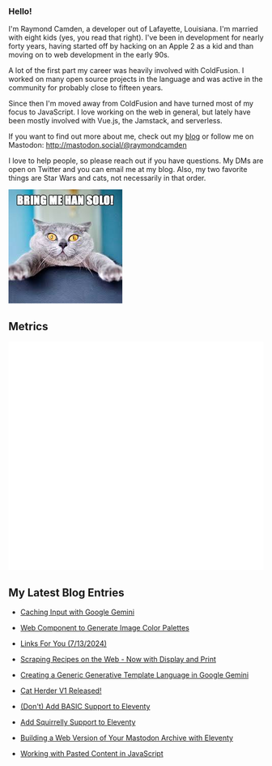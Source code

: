 ### Hello!

I'm Raymond Camden, a developer out of Lafayette, Louisiana. I'm married with eight kids (yes, you read that right). I've been in development for nearly forty years, having started off by hacking on an Apple 2 as a kid and than moving on to web development in the early 90s.

A lot of the first part my career was heavily involved with ColdFusion. I worked on many open source projects in the language and was active in the community for probably close to fifteen years. 

Since then I'm moved away from ColdFusion and have turned most of my focus to JavaScript. I love working on the web in general, but lately have been mostly involved with Vue.js, the Jamstack, and serverless. 

If you want to find out more about me, check out my [blog](https://www.raymondcamden.com) or follow me on Mastodon: <http://mastodon.social/@raymondcamden>

I love to help people, so please reach out if you have questions. My DMs are open on Twitter and you can email me at my blog. Also, my two favorite things are Star Wars and cats, not necessarily in that order.

![Star Wars cat](https://raw.githubusercontent.com/cfjedimaster/cfjedimaster/master/cat.jpg)

## Metrics

<picture>
  <img src="/github-metrics.svg" alt="Metrics">
</picture>

<!-- RSS -->
## My Latest Blog Entries

* [Caching Input with Google Gemini](https://www.raymondcamden.com/2024/07/19/caching-input-with-google-gemini)

* [Web Component to Generate Image Color Palettes](https://www.raymondcamden.com/2024/07/16/web-component-to-generate-image-color-palettes)

* [Links For You (7/13/2024)](https://www.raymondcamden.com/2024/07/13/links-for-you)

* [Scraping Recipes on the Web - Now with Display and Print](https://www.raymondcamden.com/2024/07/12/scraping-recipes-on-the-web-now-with-display-and-print)

* [Creating a Generic Generative Template Language in Google Gemini](https://www.raymondcamden.com/2024/07/10/creating-a-generic-generative-template-language-in-google-gemini)

* [Cat Herder V1 Released!](https://www.raymondcamden.com/2024/07/09/cat-herder-v1-released)

* [(Don't) Add BASIC Support to Eleventy](https://www.raymondcamden.com/2024/07/07/dont-add-basic-support-to-eleventy)

* [Add Squirrelly Support to Eleventy](https://www.raymondcamden.com/2024/07/06/add-squirrelly-support-to-eleventy)

* [Building a Web Version of Your Mastodon Archive with Eleventy](https://www.raymondcamden.com/2024/07/04/building-a-web-version-of-your-mastodon-archive-with-eleventy)

* [Working with Pasted Content in JavaScript](https://www.raymondcamden.com/2024/07/03/working-with-pasted-content-in-javascript)

<!-- ENDRSS -->


